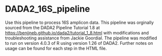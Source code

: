 # DADA2_16S_pipeline
Use this pipeline to process 16S amplicon data. 
This pipeline was orginally sourced from the DADA2 Pipeline Tutorial 1.8 at https://benjjneb.github.io/dada2/tutorial_1_8.html with modifications and troubleshooting assistance from Jackie Goordial.
The pipeline was modified to run on version 4.0.3 of R using version 1.26 of DADA2.
Further notes on usage can be found for each step in the HTML file. 
